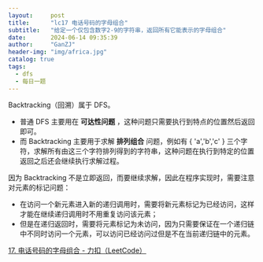 ```yaml
---
layout:     post
title:      "lc17 电话号码的字母组合"
subtitle:   "给定一个仅包含数字2-9的字符串，返回所有它能表示的字母组合"
date:       2024-06-14 09:35:39
author:     "GanZJ"
header-img: "img/africa.jpg"
catalog: true
tags:
  - dfs
  - 每日一题
---
```


Backtracking（回溯）属于 DFS。

- 普通 DFS 主要用在 **可达性问题** ，这种问题只需要执行到特点的位置然后返回即可。
- 而 Backtracking 主要用于求解 **排列组合** 问题，例如有 { 'a','b','c' } 三个字符，求解所有由这三个字符排列得到的字符串，这种问题在执行到特定的位置返回之后还会继续执行求解过程。

因为 Backtracking 不是立即返回，而要继续求解，因此在程序实现时，需要注意对元素的标记问题：

- 在访问一个新元素进入新的递归调用时，需要将新元素标记为已经访问，这样才能在继续递归调用时不用重复访问该元素；
- 但是在递归返回时，需要将元素标记为未访问，因为只需要保证在一个递归链中不同时访问一个元素，可以访问已经访问过但是不在当前递归链中的元素。





















[17. 电话号码的字母组合 - 力扣（LeetCode）](https://leetcode.cn/problems/letter-combinations-of-a-phone-number/description/)
